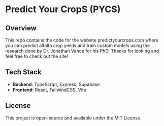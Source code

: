 # Predict Your CropS (PYCS)

## Overview

This repo contains the code for the website predictyourcrops.com where you can predict alfalfa crop yields and train custom models using the research done by Dr. Jonathan Vance for his PhD. Thanks for looking and feel free to check out the site!

## Tech Stack

- **Backend**: TypeScript, Express, Supabase
- **Frontend**: React, TailwindCSS, Vite

## License

This project is open-source and available under the MIT License.
